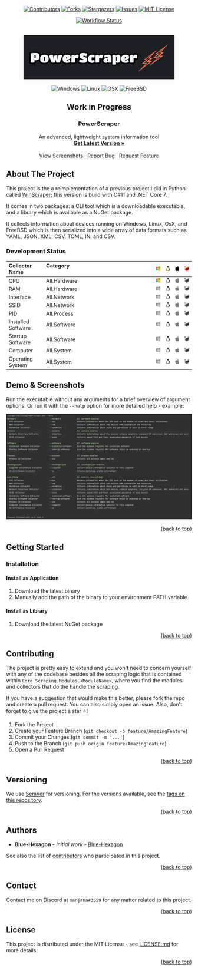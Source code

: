 <a name="readme-top"></a>
<div align="center">

[![Contributors][contributors-shield]][contributors-url]
[![Forks][forks-shield]][forks-url]
[![Stargazers][stars-shield]][stars-url]
[![Issues][issues-shield]][issues-url]
[![MIT License][license-shield]][license-url]

[![Workflow Status][workflow-shield]][workflow-url]

</div>

<br />
<div align="center">
  <a href="https://github.com/othneildrew/Best-README-Template">
    <img src=".readme/logo.png" alt="Logo" height="120">
  </a>

![Windows][windows-badge]
![Linux][linux-badge]
![OSX][osx-badge]
![FreeBSD][freebsd-badge]
<h2>Work in Progress</h2>
<h3 align="center">PowerScraper</h3>
  <p align="center">
    An advanced, lightweight system information tool 
    <br />
    <a href="https://github.com/blue-hexagon/PowerScraper/releases"><strong>Get Latest Version »</strong></a>
    <br />
    <br />
    <a href="https://github.com/blue-hexagon/PowerScraper/#demo">View Screenshots</a>
    ·
    <a href="https://github.com/blue-hexagon/PowerScraper/issues">Report Bug</a>
    ·
    <a href="https://github.com/blue-hexagon/PowerScraper/issues">Request Feature</a>

  </p>

</div>

## About The Project

This project is the a reimplementation of a previous project I did in Python called [WinScraper](https://github.com/blue-hexagon/WinScraper); this version is build with C#11 and .NET Core 7.

It comes in two packages: a CLI tool which is a downloadable executable, and a library which is available as a NuGet package.

It collects information about devices running on Windows, Linux, OsX, and FreeBSD which is then serialized into a wide array of
data formats such as YAML, JSON, XML, CSV, TOML, INI and CSV.

### Development Status
| Collector Name                             | Category <img width=500 height=1/>  | ![w-top] | ![l-top] | ![m-top] | ![b-top] |
|:-------------------------------------------|:------------------------------------|----------|----------|----------|----------|
| CPU                                        | All.Hardware                        | ![w]     | ![l2]    | ![m2]    | ![b2]    |
| RAM                                        | All.Hardware                        | ![w2]    | ![l2]    | ![m2]    | ![b2]    |
| Interface                                  | All.Network                         | ![w2]    | ![l2]    | ![m2]    | ![b2]    |
| SSID                                       | All.Network                         | ![w2]    | ![l2]    | ![m2]    | ![b2]    |
| PID                                        | All.Process                         | ![w2]    | ![l2]    | ![m2]    | ![b2]    |
| Installed Software                         | All.Software                        | ![w2]    | ![l2]    | ![m2]    | ![b2]    |
| Startup Software                           | All.Software                        | ![w2]    | ![l2]    | ![m2]    | ![b2]    |
| Computer                                   | All.System                          | ![w2]    | ![l2]    | ![m2]    | ![b2]    |
| Operating System                           | All.System                          | ![w2]    | ![l2]    | ![m2]    | ![b2]    |

## Demo & Screenshots

<a name="demo"></a>
Run the executable without any arguments for a brief overview of argument options.
Or run it with the `--help` option for more detailed help - example:

![](./.readme/help-screen.png)
<p align="right">(<a href="#readme-top">back to top</a>)</p>

## Getting Started
### Installation

#### Install as Application

1. Download the latest binary
2. Manually add the path of the binary to your environment PATH variable.

#### Install as Library

1. Download the latest NuGet package

<p align="right">(<a href="#readme-top">back to top</a>)</p>

## Contributing

The project is pretty easy to extend and you won't need to concern yourself with any of the codebase besides
all the scraping logic that is contained within `Core.Scraping.Modules.<ModuleName>`, where you find the modules and collectors that do the handle the scraping.

If you have a suggestion that would make this better, please fork the repo and create a pull request. You can also
simply open an issue. Also, don't forget to give the project a star ⭐!

1. Fork the Project
2. Create your Feature Branch (`git checkout -b feature/AmazingFeature`)
3. Commit your Changes (`git commit -m '...'`)
4. Push to the Branch (`git push origin feature/AmazingFeature`)
5. Open a Pull Request

<p align="right">(<a href="#readme-top">back to top</a>)</p>


## Versioning

We use [SemVer](http://semver.org/) for versioning. For the versions available, see
the [tags on this repository](https://github.com/blue-hexagon/powerscraper/tags).

<p align="right">(<a href="#readme-top">back to top</a>)</p>

## Authors

- **Blue-Hexagon** - *Initial work* - [Blue-Hexagon](https://github.com/blue-hexagon)

See also the list of [contributors](https://github.com/blue-hexagon/powerscraper/contributors) who participated in this
project.

<p align="right">(<a href="#readme-top">back to top</a>)</p>

## Contact

Contact me on Discord at `manjana#3559` for any matter related to this project.

<p align="right">(<a href="#readme-top">back to top</a>)</p>

## License

This project is distributed under the MIT License - see [LICENSE.md](LICENSE) for more details.

<p align="right">(<a href="#readme-top">back to top</a>)</p>

<!-- MARKDOWN LINKS & IMAGES -->
<!-- https://www.markdownguide.org/basic-syntax/#reference-style-links -->

[contributors-shield]: https://img.shields.io/github/contributors/blue-hexagon/PowerScraper.svg?style=for-the-badge

[contributors-url]: https://github.com/blue-hexagon/PowerScraper/graphs/contributors

[forks-shield]: https://img.shields.io/github/forks/blue-hexagon/PowerScraper.svg?style=for-the-badge

[forks-url]: https://github.com/blue-hexagon/PowerScraper/network/members

[stars-shield]: https://img.shields.io/github/stars/blue-hexagon/PowerScraper.svg?style=for-the-badge

[stars-url]: https://github.com/blue-hexagon/PowerScraper/stargazers

[issues-shield]: https://img.shields.io/github/issues/blue-hexagon/PowerScraper.svg?style=for-the-badge

[issues-url]: https://github.com/blue-hexagon/PowerScraper/issues

[license-shield]: https://img.shields.io/github/license/blue-hexagon/PowerScraper.svg?style=for-the-badge

[license-url]: https://github.com/blue-hexagon/PowerScraper/blob/master/LICENSE.md

[workflow-shield]: https://github.com/blue-hexagon/PowerScraper/actions/workflows/dotnet.yml/badge.svg

[workflow-url]: https://github.com/blue-hexagon/PowerScraper/actions/workflows/dotnet.yml/badge.svg

[product-screenshot]: .readme/logo.png


[windows-badge]: https://img.shields.io/badge/Windows-0078D6?style=for-the-badge&logo=windows&logoColor=white
[linux-badge]: https://img.shields.io/badge/Linux-FCC624?style=for-the-badge&logo=linux&logoColor=black
[osx-badge]: https://img.shields.io/badge/mac%20os-000000?style=for-the-badge&logo=apple&logoColor=white
[freebsd-badge]: https://img.shields.io/badge/freebsd-AB2B28?style=for-the-badge&logo=freebsd&logoColor=white

[w-top]: https://raw.githubusercontent.com/blue-hexagon/PowerScraper/master/.readme/icon/windows-enabled-icon.png "↓ Windows Feature Status ↓"
[l-top]: https://raw.githubusercontent.com/blue-hexagon/PowerScraper/master/.readme/icon/linux-enabled-icon.png "↓ Linux Feature Status ↓"
[m-top]: https://raw.githubusercontent.com/blue-hexagon/PowerScraper/master/.readme/icon/osx-enabled-icon.png "↓ macOS (OSX) Feature Status ↓"
[b-top]: https://raw.githubusercontent.com/blue-hexagon/PowerScraper/master/.readme/icon/bsd-enabled-icon.png "↓ FreeBSD Feature Status ↓"

[w]: https://raw.githubusercontent.com/blue-hexagon/PowerScraper/master/.readme/icon/windows-enabled-icon.png "Windows collector is implemented ☺"
[l]: https://raw.githubusercontent.com/blue-hexagon/PowerScraper/master/.readme/icon/linux-enabled-icon.png "Linux collector is implemented ☺"
[m]: https://raw.githubusercontent.com/blue-hexagon/PowerScraper/master/.readme/icon/osx-enabled-icon.png "macOS (OSX) collector is implemented ☺"
[b]: https://raw.githubusercontent.com/blue-hexagon/PowerScraper/master/.readme/icon/bsd-enabled-icon.png "FreeBSD collector is implemented ☺"

[w2]: https://raw.githubusercontent.com/blue-hexagon/PowerScraper/master/.readme/icon//windows-disabled-icon.png "Windows collector is not implemented"
[l2]: https://raw.githubusercontent.com/blue-hexagon/PowerScraper/master/.readme/icon/linux-disabled-icon.png "Linux collector is not implemeneted"
[m2]: https://raw.githubusercontent.com/blue-hexagon/PowerScraper/master/.readme/icon/osx-disabled-icon.png "macOS (OSX) collector is not implemented"
[b2]: https://raw.githubusercontent.com/blue-hexagon/PowerScraper/master/.readme/icon/bsd-disabled-icon.png "FreeBSD collector is not implemented"